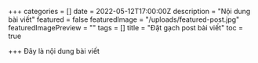 +++
categories = []
date = 2022-05-12T17:00:00Z
description = "Nội dung bài viết"
featured = false
featuredImage = "/uploads/featured-post.jpg"
featuredImagePreview = ""
tags = []
title = "Đặt gạch post bài viết"
toc = true

+++
Đây là nội dung bài viết